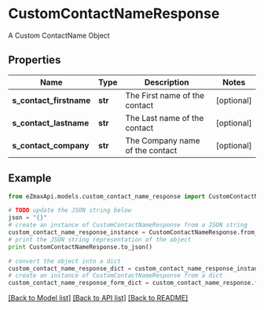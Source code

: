 # CustomContactNameResponse

A Custom ContactName Object

## Properties
Name | Type | Description | Notes
------------ | ------------- | ------------- | -------------
**s_contact_firstname** | **str** | The First name of the contact | [optional] 
**s_contact_lastname** | **str** | The Last name of the contact | [optional] 
**s_contact_company** | **str** | The Company name of the contact | [optional] 

## Example

```python
from eZmaxApi.models.custom_contact_name_response import CustomContactNameResponse

# TODO update the JSON string below
json = "{}"
# create an instance of CustomContactNameResponse from a JSON string
custom_contact_name_response_instance = CustomContactNameResponse.from_json(json)
# print the JSON string representation of the object
print CustomContactNameResponse.to_json()

# convert the object into a dict
custom_contact_name_response_dict = custom_contact_name_response_instance.to_dict()
# create an instance of CustomContactNameResponse from a dict
custom_contact_name_response_form_dict = custom_contact_name_response.from_dict(custom_contact_name_response_dict)
```
[[Back to Model list]](../README.md#documentation-for-models) [[Back to API list]](../README.md#documentation-for-api-endpoints) [[Back to README]](../README.md)


